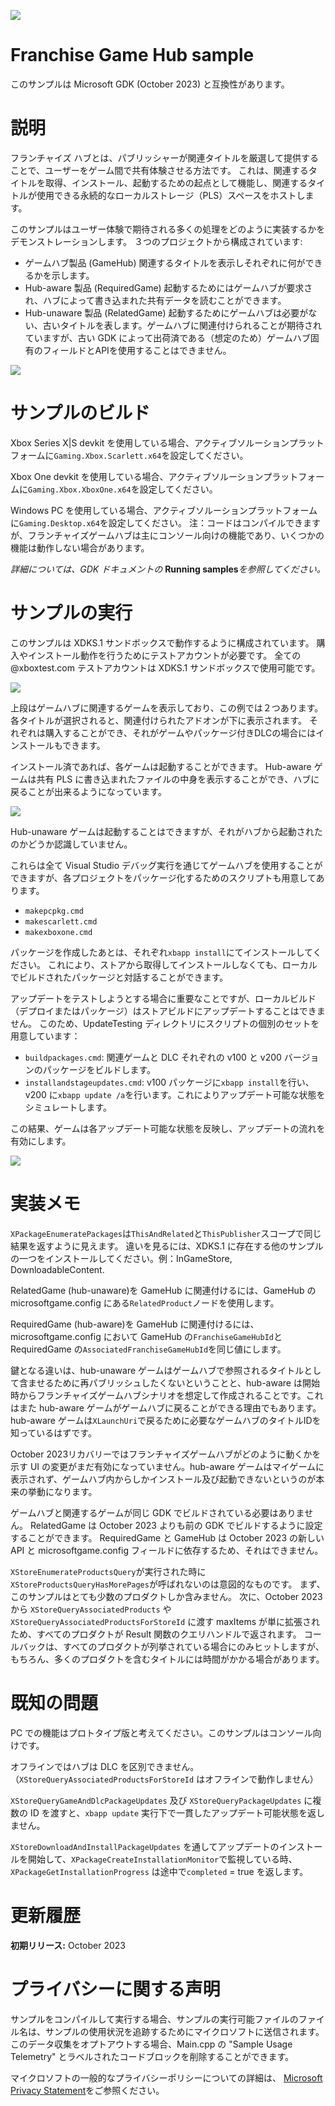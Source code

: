 ![](./media/image1.png)

#   Franchise Game Hub sample

このサンプルは Microsoft GDK (October 2023) と互換性があります。

# 説明

フランチャイズ ハブとは、パブリッシャーが関連タイトルを厳選して提供することで、ユーザーをゲーム間で共有体験させる方法です。
これは、関連するタイトルを取得、インストール、起動するための起点として機能し、関連するタイトルが使用できる永続的なローカルストレージ（PLS）スペースをホストします。

このサンプルはユーザー体験で期待される多くの処理をどのように実装するかをデモンストレーションします。
３つのプロジェクトから構成されています:
- ゲームハブ製品 (GameHub) 関連するタイトルを表示しそれぞれに何ができるかを示します。
- Hub-aware 製品 (RequiredGame) 起動するためにはゲームハブが要求され、ハブによって書き込まれた共有データを読むことができます。
- Hub-unaware 製品 (RelatedGame) 起動するためにゲームハブは必要がない、古いタイトルを表します。ゲームハブに関連付けられることが期待されていますが、古い GDK によって出荷済である（想定のため）ゲームハブ固有のフィールドとAPIを使用することはできません。

![](./media/image3.png)

# サンプルのビルド

Xbox Series X|S devkit を使用している場合、アクティブソルーションプラットフォームに`Gaming.Xbox.Scarlett.x64`を設定してください。

Xbox One devkit を使用している場合、アクティブソルーションプラットフォームに`Gaming.Xbox.XboxOne.x64`を設定してください。

Windows PC を使用している場合、アクティブソルーションプラットフォームに`Gaming.Desktop.x64`を設定してください。
注：コードはコンパイルできますが、フランチャイズゲームハブは主にコンソール向けの機能であり、いくつかの機能は動作しない場合があります。

*詳細については、GDK ドキュメントの* __Running samples__*を参照してください。*

# サンプルの実行

このサンプルは XDKS.1 サンドボックスで動作するように構成されています。
購入やインストール動作を行うためにテストアカウントが必要です。
全ての @xboxtest.com テストアカウントは XDKS.1 サンドボックスで使用可能です。

![](./media/screenshot1.jpg)

上段はゲームハブに関連するゲームを表示しており、この例では２つあります。
各タイトルが選択されると、関連付けられたアドオンが下に表示されます。
それぞれは購入することができ、それがゲームやパッケージ付きDLCの場合にはインストールもできます。

インストール済であれば、各ゲームは起動することができます。
Hub-aware ゲームは共有 PLS に書き込まれたファイルの中身を表示することができ、ハブに戻ることが出来るようになっています。

![](./media/screenshot2.jpg)


Hub-unaware ゲームは起動することはできますが、それがハブから起動されたのかどうか認識していません。

これらは全て Visual Studio デバッグ実行を通じてゲームハブを使用することができますが、各プロジェクトをパッケージ化するためのスクリプトも用意してあります。
- `makepcpkg.cmd`
- `makescarlett.cmd`
- `makexboxone.cmd`

パッケージを作成したあとは、それぞれ`xbapp install`にてインストールしてください。
これにより、ストアから取得してインストールしなくても、ローカルでビルドされたパッケージと対話することができます。

アップデートをテストしようとする場合に重要なことですが、ローカルビルド（デプロイまたはパッケージ）はストアビルドにアップデートすることはできません。
このため、UpdateTesting ディレクトリにスクリプトの個別のセットを用意しています：
- `buildpackages.cmd`: 関連ゲームと DLC それぞれの v100 と v200 バージョンのパッケージをビルドします。
- `installandstageupdates.cmd`: v100 パッケージに`xbapp install`を行い、v200 に`xbapp update /a`を行います。これによりアップデート可能な状態をシミュレートします。

この結果、ゲームは各アップデート可能な状態を反映し、アップデートの流れを有効にします。

![](./media/screenshot3.jpg)


# 実装メモ

`XPackageEnumeratePackages`は`ThisAndRelated`と`ThisPublisher`スコープで同じ結果を返すように見えます。
違いを見るには、XDKS.1 に存在する他のサンプルの一つをインストールしてください。例：InGameStore, DownloadableContent.

RelatedGame (hub-unaware)を GameHub に関連付けるには、GameHub の microsoftgame.config にある`RelatedProduct`ノードを使用します。

RequiredGame (hub-aware)を GameHub に関連付けるには、microsoftgame.config において GameHub の`FranchiseGameHubId`と RequiredGame の`AssociatedFranchiseGameHubId`を同じ値にします。

鍵となる違いは、hub-unaware ゲームはゲームハブで参照されるタイトルとして含ませるために再パブリッシュしたくないということと、hub-aware は開始時からフランチャイズゲームハブシナリオを想定して作成されることです。これはまた hub-aware ゲームがゲームハブに戻ることができる理由でもあります。hub-aware ゲームは`XLaunchUri`で戻るために必要なゲームハブのタイトルIDを知っているはずです。

October 2023リカバリーではフランチャイズゲームハブがどのように動くかを示す UI の変更がまだ有効になっていません。hub-aware ゲームはマイゲームに表示されず、ゲームハブ内からしかインストール及び起動できないというのが本来の挙動になります。

ゲームハブと関連するゲームが同じ GDK でビルドされている必要はありません。
RelatedGame は October 2023 よりも前の GDK でビルドするように設定することができます。
RequiredGame と GameHub は October 2023 の新しい API と microsoftgame.config フィールドに依存するため、それはできません。

`XStoreEnumerateProductsQuery`が実行された時に`XStoreProductsQueryHasMorePages`が呼ばれないのは意図的なものです。
まず、このサンプルはとても少数のプロダクトしか含みません。
次に、October 2023 から `XStoreQueryAssociatedProducts` や `XStoreQueryAssociatedProductsForStoreId` に渡す maxItems が単に拡張されため、すべてのプロダクトが Result 関数のクエリハンドルで返されます。
コールバックは、すべてのプロダクトが列挙されている場合にのみヒットしますが、もちろん、多くのプロダクトを含むタイトルには時間がかかる場合があります。

# 既知の問題

PC での機能はプロトタイプ版と考えてください。このサンプルはコンソール向けです。

オフラインではハブは DLC を区別できません。（`XStoreQueryAssociatedProductsForStoreId` はオフラインで動作しません）

`XStoreQueryGameAndDlcPackageUpdates` 及び `XStoreQueryPackageUpdates` に複数の ID を渡すと、`xbapp update` 実行下で一貫したアップデート可能状態を返しません。

`XStoreDownloadAndInstallPackageUpdates` を通してアップデートのインストールを開始して、`XPackageCreateInstallationMonitor`で監視している時、`XPackageGetInstallationProgress` は途中で`completed` = true を返します。

# 更新履歴

**初期リリース:** October 2023

# プライバシーに関する声明

サンプルをコンパイルして実行する場合、サンプルの実行可能ファイルのファイル名は、サンプルの使用状況を追跡するためにマイクロソフトに送信されます。このデータ収集をオプトアウトする場合、Main.cpp の "Sample Usage Telemetry" とラベルされたコードブロックを削除することができます。

マイクロソフトの一般的なプライバシーポリシーについての詳細は、 [Microsoft Privacy Statement](https://privacy.microsoft.com/en-us/privacystatement/)をご参照ください。
